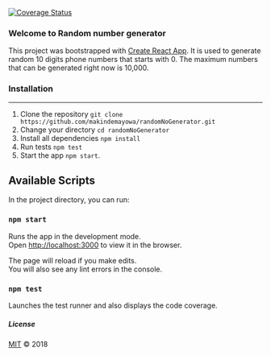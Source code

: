 [![Coverage Status](https://coveralls.io/repos/github/makindemayowa/randomNoGenerator/badge.svg?branch=master)](https://coveralls.io/github/makindemayowa/randomNoGenerator?branch=master)

### Welcome to Random number generator

This project was bootstrapped with [Create React App](https://github.com/facebook/create-react-app). It is used to generate random 10 digits phone numbers that starts with 0. The maximum numbers that can be generated right now is 10,000.

### Installation

---

1.  Clone the repository `git clone https://github.com/makindemayowa/randomNoGenerator.git`
2.  Change your directory `cd randomNoGenerator`
3.  Install all dependencies `npm install`
4.  Run tests `npm test`
5.  Start the app `npm start`.

## Available Scripts

In the project directory, you can run:

### `npm start`

Runs the app in the development mode.<br>
Open [http://localhost:3000](http://localhost:3000) to view it in the browser.

The page will reload if you make edits.<br>
You will also see any lint errors in the console.

### `npm test`

Launches the test runner and also displays the code coverage.<br>

##### License

[MIT](LICENSE.txt) © 2018
